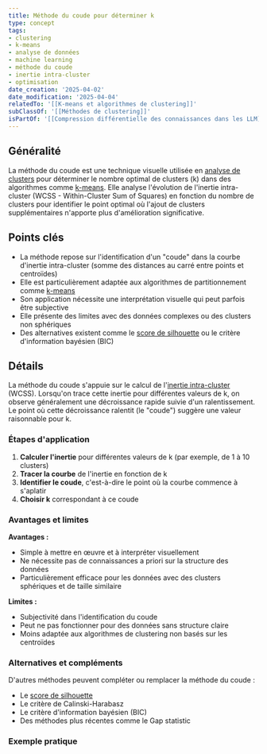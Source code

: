 ```yaml
---
title: Méthode du coude pour déterminer k
type: concept
tags:
- clustering
- k-means
- analyse de données
- machine learning
- méthode du coude
- inertie intra-cluster
- optimisation
date_creation: '2025-04-02'
date_modification: '2025-04-04'
relatedTo: '[[K-means et algorithmes de clustering]]'
subClassOf: '[[Méthodes de clustering]]'
isPartOf: '[[Compression différentielle des connaissances dans les LLM]]'
---
```

## Généralité

La méthode du coude est une technique visuelle utilisée en [analyse de clusters](https://fr.wikipedia.org/wiki/Classification_automatique) pour déterminer le nombre optimal de clusters (k) dans des algorithmes comme [k-means](https://fr.wikipedia.org/wiki/K-moyennes). Elle analyse l'évolution de l'inertie intra-cluster (WCSS - Within-Cluster Sum of Squares) en fonction du nombre de clusters pour identifier le point optimal où l'ajout de clusters supplémentaires n'apporte plus d'amélioration significative.

## Points clés

- La méthode repose sur l'identification d'un "coude" dans la courbe d'inertie intra-cluster (somme des distances au carré entre points et centroïdes)
- Elle est particulièrement adaptée aux algorithmes de partitionnement comme [k-means](https://fr.wikipedia.org/wiki/K-moyennes)
- Son application nécessite une interprétation visuelle qui peut parfois être subjective
- Elle présente des limites avec des données complexes ou des clusters non sphériques
- Des alternatives existent comme le [score de silhouette](https://fr.wikipedia.org/wiki/Coefficient_de_silhouette) ou le critère d'information bayésien (BIC)

## Détails

La méthode du coude s'appuie sur le calcul de l'[inertie intra-cluster](https://fr.wikipedia.org/wiki/Inertie_intra-classe) (WCSS). Lorsqu'on trace cette inertie pour différentes valeurs de k, on observe généralement une décroissance rapide suivie d'un ralentissement. Le point où cette décroissance ralentit (le "coude") suggère une valeur raisonnable pour k.

### Étapes d'application

1. **Calculer l'inertie** pour différentes valeurs de k (par exemple, de 1 à 10 clusters)
2. **Tracer la courbe** de l'inertie en fonction de k
3. **Identifier le coude**, c'est-à-dire le point où la courbe commence à s'aplatir
4. **Choisir k** correspondant à ce coude

### Avantages et limites

**Avantages :**
- Simple à mettre en œuvre et à interpréter visuellement
- Ne nécessite pas de connaissances a priori sur la structure des données
- Particulièrement efficace pour les données avec des clusters sphériques et de taille similaire

**Limites :**
- Subjectivité dans l'identification du coude
- Peut ne pas fonctionner pour des données sans structure claire
- Moins adaptée aux algorithmes de clustering non basés sur les centroïdes

### Alternatives et compléments

D'autres méthodes peuvent compléter ou remplacer la méthode du coude :
- Le [score de silhouette](https://fr.wikipedia.org/wiki/Coefficient_de_silhouette)
- Le critère de Calinski-Harabasz
- Le critère d'information bayésien (BIC)
- Des méthodes plus récentes comme le Gap statistic

### Exemple pratique